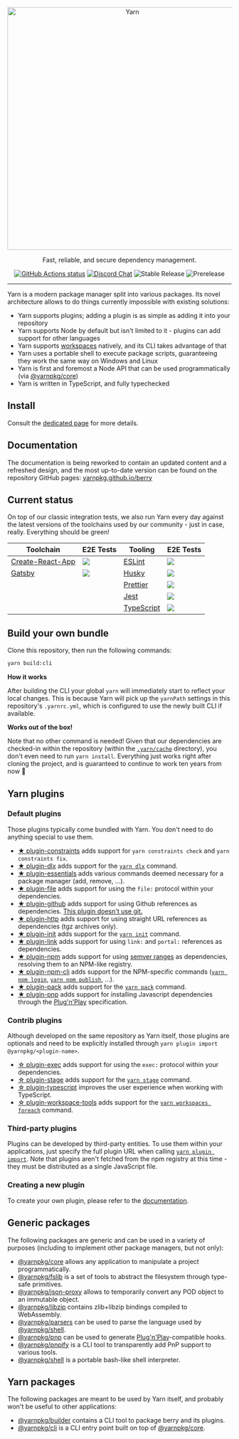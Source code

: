 <p align="center">
  <a href="https://yarnpkg.com/">
    <img alt="Yarn" src="https://github.com/yarnpkg/assets/blob/master/yarn-kitten-full.png?raw=true" width="546">
  </a>
</p>

<p align="center">
  Fast, reliable, and secure dependency management.
</p>

<p align="center">
  <a href="https://github.com/yarnpkg/berry"><img alt="GitHub Actions status" src="https://github.com/yarnpkg/berry/workflows/Integration/badge.svg"></a>
  <a href="https://discord.gg/yarnpkg"><img alt="Discord Chat" src="https://img.shields.io/discord/226791405589233664.svg"></a>
  <img alt="Stable Release" src="https://img.shields.io/github/release/yarnpkg/yarn.svg?style=flat">
  <img alt="Prerelease" src="https://img.shields.io/github/release-pre/yarnpkg/yarn.svg?style=flat">
</p>

---

Yarn is a modern package manager split into various packages. Its novel architecture allows to do things currently impossible with existing solutions:

- Yarn supports plugins; adding a plugin is as simple as adding it into your repository
- Yarn supports Node by default but isn't limited to it - plugins can add support for other languages
- Yarn supports [workspaces](https://yarnpkg.github.io/berry/features/workspaces) natively, and its CLI takes advantage of that
- Yarn uses a portable shell to execute package scripts, guaranteeing they work the same way on Windows and Linux
- Yarn is first and foremost a Node API that can be used programmatically (via [@yarnpkg/core](packages/yarnpkg-core))
- Yarn is written in TypeScript, and fully typechecked

## Install

Consult the [dedicated page](https://yarnpkg.github.io/berry/getting-started/install) for more details.

## Documentation

The documentation is being reworked to contain an updated content and a refreshed design, and the most up-to-date version can be found on the repository GitHub pages: [yarnpkg.github.io/berry](http://yarnpkg.github.io/berry/)

## Current status

On top of our classic integration tests, we also run Yarn every day against the latest versions of the toolchains used by our community - just in case, really. Everything should be green!

| Toolchain | E2E Tests | Tooling | E2E Tests |
| --- | --- | --- | --- |
| [Create-React-App](https://github.com/yarnpkg/berry/blob/master/.github/workflows/e2e-cra-workflow.yml) | [![](https://github.com/yarnpkg/berry/workflows/E2E%20CRA/badge.svg)]() | [ESLint](https://github.com/yarnpkg/berry/blob/master/.github/workflows/e2e-eslint-workflow.yml) | [![](https://github.com/yarnpkg/berry/workflows/E2E%20ESLint/badge.svg)]() |
| [Gatsby](https://github.com/yarnpkg/berry/blob/master/.github/workflows/e2e-gatsby-workflow.yml) | [![](https://github.com/yarnpkg/berry/workflows/E2E%20Gatsby/badge.svg)]() | [Husky](https://github.com/yarnpkg/berry/blob/master/.github/workflows/e2e-husky-workflow.yml) | [![](https://github.com/yarnpkg/berry/workflows/E2E%20Husky/badge.svg)]() |
| | | [Prettier](https://github.com/yarnpkg/berry/blob/master/.github/workflows/e2e-prettier-workflow.yml) | [![](https://github.com/yarnpkg/berry/workflows/E2E%20Prettier/badge.svg)]() |
| | | [Jest](https://github.com/yarnpkg/berry/blob/master/.github/workflows/e2e-jest-workflow.yml) | [![](https://github.com/yarnpkg/berry/workflows/E2E%20Jest/badge.svg)]() |
| | | [TypeScript](https://github.com/yarnpkg/berry/blob/master/.github/workflows/e2e-typescript-workflow.yml) | [![](https://github.com/yarnpkg/berry/workflows/E2E%20TypeScript/badge.svg)]() |

## Build your own bundle

Clone this repository, then run the following commands:

```bash
yarn build:cli
```

**How it works**

After building the CLI your global `yarn` will immediately start to reflect your local changes. This is because Yarn will pick up the `yarnPath` settings in this repository's `.yarnrc.yml`, which is configured to use the newly built CLI if available.

**Works out of the box!**

Note that no other command is needed! Given that our dependencies are checked-in within the repository (within the [`.yarn/cache`](.yarn/cache) directory), you don't even need to run `yarn install`. Everything just works right after cloning the project, and is guaranteed to continue to work ten years from now 🙂

## Yarn plugins

### Default plugins

Those plugins typically come bundled with Yarn. You don't need to do anything special to use them.

- [★ plugin-constraints](packages/plugin-constraints) adds support for `yarn constraints check` and `yarn constraints fix`.
- [★ plugin-dlx](packages/plugin-dlx) adds support for the [`yarn dlx`](https://yarnpkg.github.io/berry/cli/dlx) command.
- [★ plugin-essentials](packages/plugin-essentials) adds various commands deemed necessary for a package manager (add, remove, ...).
- [★ plugin-file](packages/plugin-file) adds support for using the `file:` protocol within your dependencies.
- [★ plugin-github](packages/plugin-github) adds support for using Github references as dependencies. [This plugin doesn't use git.](https://stackoverflow.com/a/13636954/880703)
- [★ plugin-http](packages/plugin-http) adds support for using straight URL references as dependencies (tgz archives only).
- [★ plugin-init](packages/plugin-init) adds support for the [`yarn init`](https://yarnpkg.github.io/berry/cli/init) command.
- [★ plugin-link](packages/plugin-link) adds support for using `link:` and `portal:` references as dependencies.
- [★ plugin-npm](packages/plugin-npm) adds support for using [semver ranges](https://semver.org) as dependencies, resolving them to an NPM-like registry.
- [★ plugin-npm-cli](packages/plugin-npm-cli) adds support for the NPM-specific commands ([`yarn npm login`](https://yarnpkg.github.io/berry/cli/npm/login), [`yarn npm publish`](https://yarnpkg.github.io/berry/cli/npm/publish), ...).
- [★ plugin-pack](packages/plugin-pack) adds support for the [`yarn pack`](https://yarnpkg.github.io/berry/cli/pack) command.
- [★ plugin-pnp](packages/plugin-pnp) adds support for installing Javascript dependencies through the [Plug'n'Play](https://yarnpkg.github.io/berry/features/pnp) specification.

### Contrib plugins

Although developed on the same repository as Yarn itself, those plugins are optionals and need to be explicitly installed through `yarn plugin import @yarnpkg/<plugin-name>`.

- [☆ plugin-exec](packages/plugin-exec) adds support for using the `exec:` protocol within your dependencies.
- [☆ plugin-stage](packages/plugin-pack) adds support for the [`yarn stage`](https://yarnpkg.github.io/berry/cli/stage) command.
- [☆ plugin-typescript](packages/plugin-typescript) improves the user experience when working with TypeScript.
- [☆ plugin-workspace-tools](packages/plugin-workspace-tools) adds support for the [`yarn workspaces foreach`](https://yarnpkg.github.io/berry/cli/workspaces/foreach) command.

### Third-party plugins

Plugins can be developed by third-party entities. To use them within your applications, just specify the full plugin URL when calling [`yarn plugin import`](https://yarnpkg.github.io/berry/cli/plugin/import). Note that plugins aren't fetched from the npm registry at this time - they must be distributed as a single JavaScript file.

### Creating a new plugin

To create your own plugin, please refer to the [documentation](https://yarnpkg.github.io/berry/features/plugins).

## Generic packages

The following packages are generic and can be used in a variety of purposes (including to implement other package managers, but not only):

- [@yarnpkg/core](packages/yarnpkg-core) allows any application to manipulate a project programmatically.
- [@yarnpkg/fslib](packages/yarnpkg-fslib) is a set of tools to abstract the filesystem through type-safe primitives.
- [@yarnpkg/json-proxy](packages/yarnpkg-json-proxy) allows to temporarily convert any POD object to an immutable object.
- [@yarnpkg/libzip](packages/yarnpkg-libzip) contains zlib+libzip bindings compiled to WebAssembly.
- [@yarnpkg/parsers](packages/yarnpkg-parsers) can be used to parse the language used by [@yarnpkg/shell](packages/yarnpkg-shell).
- [@yarnpkg/pnp](packages/yarnpkg-pnp) can be used to generate [Plug'n'Play](https://yarnpkg.github.io/berry/features/pnp)-compatible hooks.
- [@yarnpkg/pnpify](packages/yarnpkg-pnpify) is a CLI tool to transparently add PnP support to various tools.
- [@yarnpkg/shell](packages/yarnpkg-shell) is a portable bash-like shell interpreter.

## Yarn packages

The following packages are meant to be used by Yarn itself, and probably won't be useful to other applications:

- [@yarnpkg/builder](packages/yarnpkg-builder) contains a CLI tool to package berry and its plugins.
- [@yarnpkg/cli](packages/yarnpkg-cli) is a CLI entry point built on top of [@yarnpkg/core](packages/yarnpkg-core).

